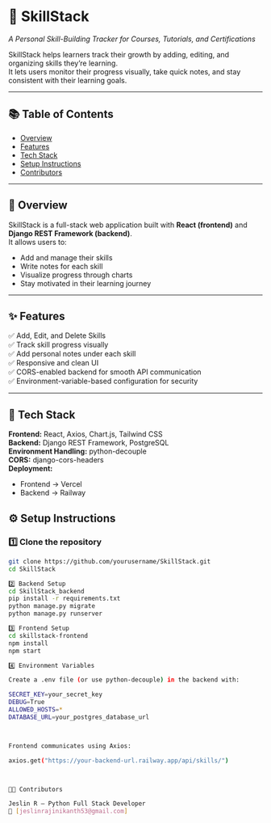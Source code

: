 # 🚀 SkillStack  
*A Personal Skill-Building Tracker for Courses, Tutorials, and Certifications*

SkillStack helps learners track their growth by adding, editing, and organizing skills they’re learning.  
It lets users monitor their progress visually, take quick notes, and stay consistent with their learning goals.

---

## 📚 Table of Contents
- [Overview](#-overview)
- [Features](#-features)
- [Tech Stack](#-tech-stack)
- [Setup Instructions](#-setup-instructions)
- [Contributors](#-contributors)

---

## 🧠 Overview
SkillStack is a full-stack web application built with **React (frontend)** and **Django REST Framework (backend)**.  
It allows users to:
- Add and manage their skills  
- Write notes for each skill  
- Visualize progress through charts  
- Stay motivated in their learning journey

---

## ✨ Features
✅ Add, Edit, and Delete Skills  
✅ Track skill progress visually  
✅ Add personal notes under each skill  
✅ Responsive and clean UI  
✅ CORS-enabled backend for smooth API communication  
✅ Environment-variable-based configuration for security

---

## 🧰 Tech Stack
**Frontend:** React, Axios, Chart.js, Tailwind CSS  
**Backend:** Django REST Framework, PostgreSQL  
**Environment Handling:** python-decouple  
**CORS:** django-cors-headers  
**Deployment:**  
- Frontend → Vercel  
- Backend → Railway  



## ⚙️ Setup Instructions

### 1️⃣ Clone the repository
```bash
git clone https://github.com/yourusername/SkillStack.git
cd SkillStack

2️⃣ Backend Setup
cd SkillStack_backend
pip install -r requirements.txt
python manage.py migrate
python manage.py runserver

3️⃣ Frontend Setup
cd skillstack-frontend
npm install
npm start

4️⃣ Environment Variables

Create a .env file (or use python-decouple) in the backend with:

SECRET_KEY=your_secret_key
DEBUG=True
ALLOWED_HOSTS=*
DATABASE_URL=your_postgres_database_url



Frontend communicates using Axios:

axios.get("https://your-backend-url.railway.app/api/skills/")



👩‍💻 Contributors

Jeslin R – Python Full Stack Developer
📧 [jeslinrajinikanth53@gmail.com]


